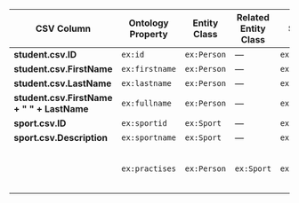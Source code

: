 | CSV Column | Ontology Property | Entity Class | Related Entity Class | Subject Generation | Join Condition |
| --------------------------------------------- | ----------------- | ------------ | -------------------- | ------------------------ | ---------------------------------------------------------------------------------------- |
| **student.csv.ID**                            | `ex:id`           | `ex:Person`  | —                    | `ex:person/{ID}`         | —                                                                                        |
| **student.csv.FirstName**                     | `ex:firstname`    | `ex:Person`  | —                    | `ex:person/{ID}`         | —                                                                                        |
| **student.csv.LastName**                      | `ex:lastname`     | `ex:Person`  | —                    | `ex:person/{ID}`         | —                                                                                        |
| **student.csv.FirstName + " " + LastName**    | `ex:fullname`     | `ex:Person`  | —                    | `ex:person/{ID}`         | —                                                                                        |
| **sport.csv.ID**                              | `ex:sportid`      | `ex:Sport`   | —                    | `ex:sport/{ID}`          | —                                                                                        |
| **sport.csv.Description**                     | `ex:sportname`    | `ex:Sport`   | —                    | `ex:sport/{ID}`          | —                                                                                        |
|| `ex:practises`    | `ex:Person`  | `ex:Sport`           | `ex:person/{ID_Student}` | `student_sport.ID_Student = student.ID` <br>`AND`<br>`student_sport.ID_Sport = sport.ID` |
